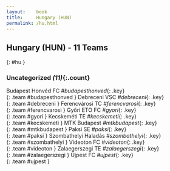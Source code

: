 ```yaml
---
layout:    book
title:     Hungary (HUN)
permalink: /hu.html
---
```


## Hungary (HUN) - 11 Teams
{: #hu }





### Uncategorized _(11)_{:.count}

Budapest Honvéd FC _#budapesthonved_{: .key} <br>
{: .team #budapesthonved }
Debreceni VSC _#debreceni_{: .key} <br>
{: .team #debreceni }
Ferencvárosi TC _#ferencvarosi_{: .key} <br>
{: .team #ferencvarosi }
Győri ETO FC _#gyori_{: .key} <br>
{: .team #gyori }
Kecskeméti TE _#kecskemeti_{: .key} <br>
{: .team #kecskemeti }
MTK Budapest _#mtkbudapest_{: .key} <br>
{: .team #mtkbudapest }
Paksi SE _#paksi_{: .key} <br>
{: .team #paksi }
Szombathelyi Haladás _#szombathelyi_{: .key} <br>
{: .team #szombathelyi }
Videoton FC _#videoton_{: .key} <br>
{: .team #videoton }
Zalaegerszegi TE _#zalaegerszegi_{: .key} <br>
{: .team #zalaegerszegi }
Újpest FC _#ujpest_{: .key} <br>
{: .team #ujpest }


 

